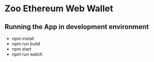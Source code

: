# Zoo Ethereum Web Wallet

## Running the App in development environment

- npm install
- npm run build
- npm start
- npm run watch